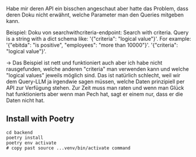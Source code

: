Habe mir deren API ein bisschen angeschaut aber hatte das Problem, dass deren Doku nicht erwähnt, welche Parameter man den Queries mitgeben kann.

Beispiel: Doku von searchwithcriteria-endpoint:
Search with criteria. Query is a string with a dict schema like: '{"criteria": "logical value"}'.
For example: '{"ebitda": "is positive", "employees": "more than 10000"}'.
'{"criteria": "logical value"}'.

-> Das Beispiel ist nett und funktioniert auch aber ich habe nicht rausgefunden, welche anderen "criteria" man verwenden kann und welche "logical values" jeweils möglich sind. Das ist natürlich schlecht, weil wir dem Query-LLM ja irgendwie sagen müssen, welche Daten prinzipiell per API zur Verfügung stehen. Zur Zeit muss man raten und wenn man Glück hat funktionierts aber wenn man Pech hat, sagt er einem nur, dass er die Daten nicht hat.

## Install with Poetry

```
cd backend
poetry install
poetry env activate
# copy past source ...venv/bin/activate command
```
